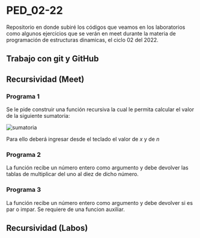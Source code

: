 # PED_02-22

Repositorio en donde subiré los códigos que veamos en los laboratorios como algunos ejercicios que se verán en meet durante la materia de programación de estructuras dinamicas, el ciclo 02 del 2022.

## Trabajo con git y GitHub

## Recursividad (Meet)

### Programa 1
Se le pide construir una función recursiva la cual le permita calcular el valor de la siguiente sumatoria:   

![sumatoria](https://i.imgur.com/kuXHZCL.png)  

Para ello deberá ingresar desde el teclado el valor de *x* y de *n*

### Programa 2
La función recibe un número entero como argumento y debe devolver las tablas de multiplicar del uno al diez de dicho número.   

### Programa 3
La función recibe un número entero como argumento y debe devolver si es par o impar. Se requiere de una funcion auxiliar.

## Recursividad (Labos)
